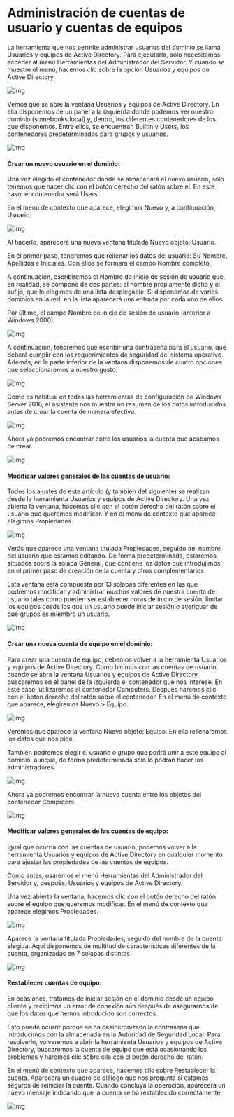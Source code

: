 # Administración de cuentas de usuario y cuentas de equipos

La herramienta que nos permite administrar usuarios del dominio se llama Usuarios y equipos de Active Directory. Para ejecutarla, sólo necesitamos acceder al menú Herramientas del Administrador del Servidor. Y cuando se muestre el menú, hacemos clic sobre la opción Usuarios y equipos de Active Directory.

![img](https://github.com/smxrlxp/dominios.html/blob/master/assets/admin_dom/b/b01.jpg)

Vemos que se abre la ventana Usuarios y equipos de Active Directory. En ella disponemos de un panel a la izquierda donde podemos ver nuestro dominio (somebooks.local) y, dentro, los diferentes contenedores de los que disponemos. Entre ellos, se encuentran Builtin y Users, los contenedores predeterminados para grupos y usuarios.

![img](https://github.com/smxrlxp/dominios.html/blob/master/assets/admin_dom/b/b02.jpg)

#### Crear un nuevo usuario en el dominio:

Una vez elegido el contenedor donde se almacenará el nuevo usuario, sólo tenemos que hacer clic con el botón derecho del ratón sobre él. En este caso, el contenedor será Users.

En el menú de contexto que aparece, elegimos Nuevo y, a continuación, Usuario.

![img](https://github.com/smxrlxp/dominios.html/blob/master/assets/admin_dom/b/b03.jpg)

Al hacerlo, aparecerá una nueva ventana titulada Nuevo objeto: Usuario. 

En el primer paso, tendremos que rellenar los datos del usuario: Su Nombre, Apellidos e Iniciales. Con ellos se formará el campo Nombre completo.

A continuación, escribiremos el Nombre de inicio de sesión de usuario que, en realidad, se compone de dos partes: el nombre propiamente dicho y el sufijo, que lo elegimos de una lista desplegable. Si disponemos de varios dominios en la red, en la lista aparecerá una entrada por cada uno de ellos.

Por último, el campo Nombre de inicio de sesión de usuario (anterior a Windows 2000). 

![img](https://github.com/smxrlxp/dominios.html/blob/master/assets/admin_dom/b/b04.jpg)

A continuación, tendremos que escribir una contraseña para el usuario, que deberá cumplir con los requerimientos de seguridad del sistema operativo. Además, en la parte inferior de la ventana disponemos de cuatro opciones que seleccionaremos a nuestro gusto.

![img](https://github.com/smxrlxp/dominios.html/blob/master/assets/admin_dom/b/b05.jpg)

Como es habitual en todas las herramientas de configuración de Windows Server 2016, el asistente nos muestra un resumen de los datos introducidos antes de crear la cuenta de manera efectiva.

![img](https://github.com/smxrlxp/dominios.html/blob/master/assets/admin_dom/b/b06.jpg)

Ahora ya podremos encontrar entre los usuarios la cuenta que acabamos de crear.

![img](https://github.com/smxrlxp/dominios.html/blob/master/assets/admin_dom/b/b07.jpg)

#### Modificar valores generales de las cuentas de usuario:

Todos los ajustes de este artículo (y también del siguiente) se realizan desde la herramienta Usuarios y equipos de Active Directory. Una vez abierta la ventana, hacemos clic con el botón derecho del ratón sobre el usuario que queremos modificar. Y en el menú de contexto que aparece elegimos Propiedades.

![img](https://github.com/smxrlxp/dominios.html/blob/master/assets/admin_dom/b/b08.jpg)

Verás que aparece una ventana titulada Propiedades, seguido del nombre del usuario que estamos editando. De forma predeterminada, estaremos situados sobre la solapa General, que contiene los datos que introdujimos en el primer paso de creación de la cuenta y otros complementarios.

Esta ventana está compuesta por 13 solapas diferentes en las que podremos modificar y administrar muchos valores de nuestra cuenta de usuario tales como pueden ser establecer horas de inicio de sesión, limitar los equipos desde los que un usuario puede iniciar sesión o averiguar de qué grupos es miembro un usuario.

![img](https://github.com/smxrlxp/dominios.html/blob/master/assets/admin_dom/b/b09.jpg)

#### Crear una nueva cuenta de equipo en el dominio:

Para crear una cuenta de equipo, debemos volver a la herramienta Usuarios y equipos de Active Directory. Como hicimos con las cuentas de usuario, cuando se abra la ventana Usuarios y equipos de Active Directory, buscaremos en el panel de la izquierda el contenedor que nos interese. En este caso, utilizaremos el contenedor Computers. Después haremos clic con el botón derecho del ratón sobre el contenedor. En el menú de contexto que aparece, elegiremos Nuevo > Equipo.

![img](https://github.com/smxrlxp/dominios.html/blob/master/assets/admin_dom/b/b10.jpg)

Veremos que aparece la ventana Nuevo objeto: Equipo. En ella rellenaremos los datos que nos pide.

También podremos elegir el usuario o grupo que podrá unir a este equipo al dominio, aunque, de forma predeterminada sólo lo podrán hacer los administradores.

![img](https://github.com/smxrlxp/dominios.html/blob/master/assets/admin_dom/b/b11.jpg)

Ahora ya podremos encontrar la nueva cuenta entre los objetos del contenedor Computers.

![img](https://github.com/smxrlxp/dominios.html/blob/master/assets/admin_dom/b/b12.jpg)

#### Modificar valores generales de las cuentas de equipo:

Igual que ocurría con las cuentas de usuario, podemos volver a la herramienta Usuarios y equipos de Active Directory en cualquier momento para ajustar las propiedades de las cuentas de equipos.

Como antes, usaremos el menú Herramientas del Administrador del Servidor y, después, Usuarios y equipos de Active Directory.

Una vez abierta la ventana, hacemos clic con el botón derecho del ratón sobre el equipo que queremos modificar. En el menú de contexto que aparece elegimos Propiedades.

![img](https://github.com/smxrlxp/dominios.html/blob/master/assets/admin_dom/b/b13.jpg)

Aparece la ventana titulada Propiedades, seguido del nombre de la cuenta elegida. Aquí disponemos de multitud de características diferentes de la cuenta, organizadas en 7 solapas distintas.

![img](https://github.com/smxrlxp/dominios.html/blob/master/assets/admin_dom/b/b14.jpg)

#### Restablecer cuentas de equipo:

En ocasiones, tratamos de iniciar sesión en el dominio desde un equipo cliente y recibimos un error de conexión aún después de asegurarnos de que los datos que hemos introducido son correctos.

Esto puede ocurrir porque se ha desincronizado la contraseña que introducimos con la almacenada en la Autoridad de Seguridad Local. Para resolverlo, volveremos a abrir la herramienta Usuarios y equipos de Active Directory, buscaremos la cuenta de equipo que está ocasionando los problemas y haremos clic sobre ella con el botón derecho del ratón.

En el menú de contexto que aparece, hacemos clic sobre Restablecer la cuenta. Aparecerá un cuadro de diálogo que nos pregunta si estamos seguros de reiniciar la cuenta. Cuando concluya la operación, aparecerá un nuevo mensaje indicando que la cuenta se ha restablecido correctamente.

![img](https://github.com/smxrlxp/dominios.html/blob/master/assets/admin_dom/b/b15.jpg)
